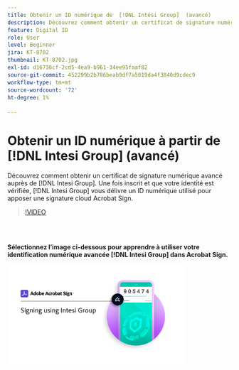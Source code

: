 ```yaml
---
title: Obtenir un ID numérique de  [!DNL Intesi Group]  (avancé)
description: Découvrez comment obtenir un certificat de signature numérique avancé auprès de  [!DNL Intesi Group]
feature: Digital ID
role: User
level: Beginner
jira: KT-8702
thumbnail: KT-8702.jpg
exl-id: d16736cf-2cd5-4ea9-b961-34ee95faaf82
source-git-commit: 452299b2b786beab9df7a5019da4f3840d9cdec9
workflow-type: tm+mt
source-wordcount: '72'
ht-degree: 1%

---
```


# Obtenir un ID numérique à partir de [!DNL Intesi Group] (avancé)

Découvrez comment obtenir un certificat de signature numérique avancé auprès de [!DNL Intesi Group]. Une fois inscrit et que votre identité est vérifiée, [!DNL Intesi Group] vous délivre un ID numérique utilisé pour apposer une signature cloud Acrobat Sign.

>[!VIDEO](https://video.tv.adobe.com/v/3449896?quality=12&learn=on&hidetitle=true&captions=fre_fr)

<br> 

**Sélectionnez l’image ci-dessous pour apprendre à utiliser votre identification numérique avancée [!DNL Intesi Group] dans Acrobat Sign.**

[![image](assets/IntesiSign_400.png)](intesi-sign.md)
